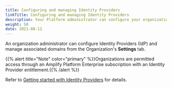 ```yaml
---
title: Configuring and managing Identity Providers
linkTitle: Configuring and managing Identity Providers
description: Your Platform administrator can configure your organization members to authenticate with the Platform using your Identity Provider (IdP) credentials for Single Sign-On (SSO) instead of the Platform as your Identity Provider.
weight: 50
date: 2021-08-12
---
```


An organization administrator can configure Identity Providers (IdP) and manage associated domains from the Organization's **Settings** tab. 

{{% alert title="Note" color="primary" %}}Organizations are permitted access through an Amplify Platform Enterprise subscription with an Identity Provider entitlement.{{% /alert %}}

Refer to [Getting started with Identity Providers](/docs/management_guide/configuring_and_managing_identity_providers/getting_started_with_identity_providers) for details.